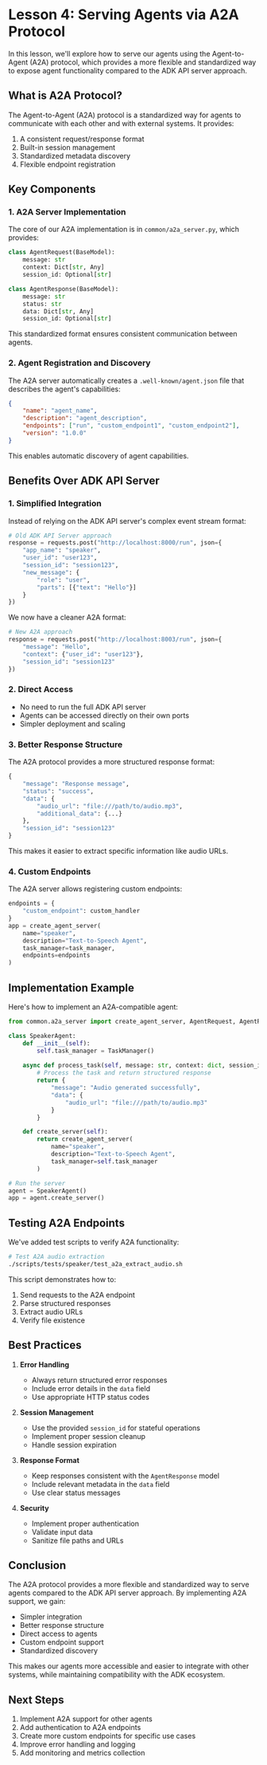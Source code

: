 # Lesson 4: Serving Agents via A2A Protocol

In this lesson, we'll explore how to serve our agents using the Agent-to-Agent (A2A) protocol, which provides a more flexible and standardized way to expose agent functionality compared to the ADK API server approach.

## What is A2A Protocol?

The Agent-to-Agent (A2A) protocol is a standardized way for agents to communicate with each other and with external systems. It provides:

1. A consistent request/response format
2. Built-in session management
3. Standardized metadata discovery
4. Flexible endpoint registration

## Key Components

### 1. A2A Server Implementation

The core of our A2A implementation is in `common/a2a_server.py`, which provides:

```python
class AgentRequest(BaseModel):
    message: str
    context: Dict[str, Any]
    session_id: Optional[str]

class AgentResponse(BaseModel):
    message: str
    status: str
    data: Dict[str, Any]
    session_id: Optional[str]
```

This standardized format ensures consistent communication between agents.

### 2. Agent Registration and Discovery

The A2A server automatically creates a `.well-known/agent.json` file that describes the agent's capabilities:

```json
{
    "name": "agent_name",
    "description": "agent_description",
    "endpoints": ["run", "custom_endpoint1", "custom_endpoint2"],
    "version": "1.0.0"
}
```

This enables automatic discovery of agent capabilities.

## Benefits Over ADK API Server

### 1. Simplified Integration

Instead of relying on the ADK API server's complex event stream format:

```python
# Old ADK API Server approach
response = requests.post("http://localhost:8000/run", json={
    "app_name": "speaker",
    "user_id": "user123",
    "session_id": "session123",
    "new_message": {
        "role": "user",
        "parts": [{"text": "Hello"}]
    }
})
```

We now have a cleaner A2A format:

```python
# New A2A approach
response = requests.post("http://localhost:8003/run", json={
    "message": "Hello",
    "context": {"user_id": "user123"},
    "session_id": "session123"
})
```

### 2. Direct Access

- No need to run the full ADK API server
- Agents can be accessed directly on their own ports
- Simpler deployment and scaling

### 3. Better Response Structure

The A2A protocol provides a more structured response format:

```python
{
    "message": "Response message",
    "status": "success",
    "data": {
        "audio_url": "file:///path/to/audio.mp3",
        "additional_data": {...}
    },
    "session_id": "session123"
}
```

This makes it easier to extract specific information like audio URLs.

### 4. Custom Endpoints

The A2A server allows registering custom endpoints:

```python
endpoints = {
    "custom_endpoint": custom_handler
}
app = create_agent_server(
    name="speaker",
    description="Text-to-Speech Agent",
    task_manager=task_manager,
    endpoints=endpoints
)
```

## Implementation Example

Here's how to implement an A2A-compatible agent:

```python
from common.a2a_server import create_agent_server, AgentRequest, AgentResponse

class SpeakerAgent:
    def __init__(self):
        self.task_manager = TaskManager()
        
    async def process_task(self, message: str, context: dict, session_id: str) -> dict:
        # Process the task and return structured response
        return {
            "message": "Audio generated successfully",
            "data": {
                "audio_url": "file:///path/to/audio.mp3"
            }
        }

    def create_server(self):
        return create_agent_server(
            name="speaker",
            description="Text-to-Speech Agent",
            task_manager=self.task_manager
        )

# Run the server
agent = SpeakerAgent()
app = agent.create_server()
```

## Testing A2A Endpoints

We've added test scripts to verify A2A functionality:

```bash
# Test A2A audio extraction
./scripts/tests/speaker/test_a2a_extract_audio.sh
```

This script demonstrates how to:
1. Send requests to the A2A endpoint
2. Parse structured responses
3. Extract audio URLs
4. Verify file existence

## Best Practices

1. **Error Handling**
   - Always return structured error responses
   - Include error details in the `data` field
   - Use appropriate HTTP status codes

2. **Session Management**
   - Use the provided `session_id` for stateful operations
   - Implement proper session cleanup
   - Handle session expiration

3. **Response Format**
   - Keep responses consistent with the `AgentResponse` model
   - Include relevant metadata in the `data` field
   - Use clear status messages

4. **Security**
   - Implement proper authentication
   - Validate input data
   - Sanitize file paths and URLs

## Conclusion

The A2A protocol provides a more flexible and standardized way to serve agents compared to the ADK API server approach. By implementing A2A support, we gain:

- Simpler integration
- Better response structure
- Direct access to agents
- Custom endpoint support
- Standardized discovery

This makes our agents more accessible and easier to integrate with other systems, while maintaining compatibility with the ADK ecosystem.

## Next Steps

1. Implement A2A support for other agents
2. Add authentication to A2A endpoints
3. Create more custom endpoints for specific use cases
4. Improve error handling and logging
5. Add monitoring and metrics collection
